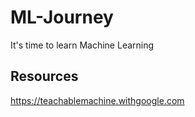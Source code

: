# ML-Journey
It's time to learn Machine Learning

## Resources 
https://teachablemachine.withgoogle.com
